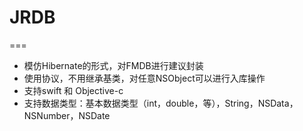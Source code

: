 # JRDB
===
- 模仿Hibernate的形式，对FMDB进行建议封装
- 使用协议，不用继承基类，对任意NSObject可以进行入库操作
- 支持swift 和 Objective-c
- 支持数据类型：基本数据类型（int，double，等），String，NSData，NSNumber，NSDate
